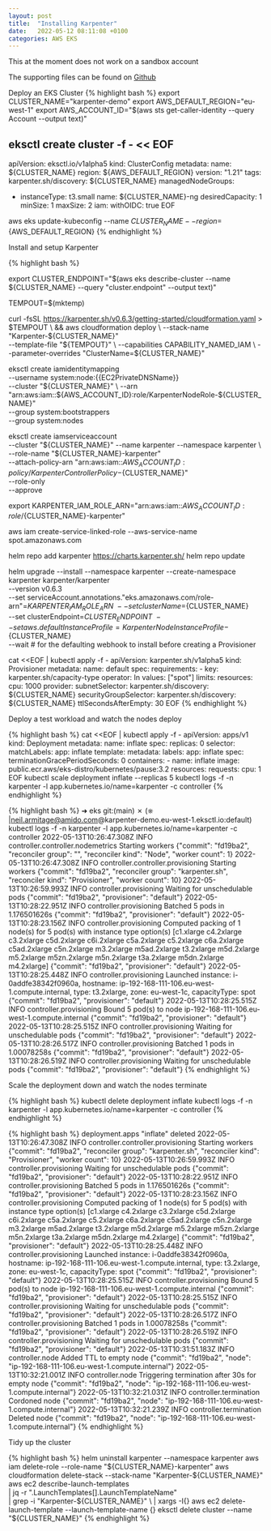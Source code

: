 ```yaml
---
layout: post
title:  "Installing Karpenter"
date:   2022-05-12 08:11:08 +0100
categories: AWS EKS
---
```

This at the moment does not work on a sandbox account

The supporting files can be found on [Github]( https://github.com/narmitag/eks/tree/main/karpenter)

 


Deploy an EKS Cluster
{% highlight bash %}
export CLUSTER_NAME="karpenter-demo"
export AWS_DEFAULT_REGION="eu-west-1"
export AWS_ACCOUNT_ID="$(aws sts get-caller-identity --query Account --output text)"

eksctl create cluster -f - << EOF
---
apiVersion: eksctl.io/v1alpha5
kind: ClusterConfig
metadata:
  name: ${CLUSTER_NAME}
  region: ${AWS_DEFAULT_REGION}
  version: "1.21"
  tags:
    karpenter.sh/discovery: ${CLUSTER_NAME}
managedNodeGroups:
  - instanceType: t3.small
    name: ${CLUSTER_NAME}-ng
    desiredCapacity: 1
    minSize: 1
    maxSize: 2
iam:
  withOIDC: true
EOF

aws eks update-kubeconfig --name ${CLUSTER_NAME} --region=${AWS_DEFAULT_REGION}
{% endhighlight %}

Install and setup Karpenter

{% highlight bash %}

export CLUSTER_ENDPOINT="$(aws eks describe-cluster --name ${CLUSTER_NAME} --query "cluster.endpoint" --output text)"

TEMPOUT=$(mktemp)

curl -fsSL https://karpenter.sh/v0.6.3/getting-started/cloudformation.yaml  > $TEMPOUT \
&& aws cloudformation deploy \
  --stack-name "Karpenter-${CLUSTER_NAME}" \
  --template-file "${TEMPOUT}" \
  --capabilities CAPABILITY_NAMED_IAM \
  --parameter-overrides "ClusterName=${CLUSTER_NAME}"

eksctl create iamidentitymapping \
  --username system:node:{{EC2PrivateDNSName}} \
  --cluster "${CLUSTER_NAME}" \
  --arn "arn:aws:iam::${AWS_ACCOUNT_ID}:role/KarpenterNodeRole-${CLUSTER_NAME}" \
  --group system:bootstrappers \
  --group system:nodes

  eksctl create iamserviceaccount \
  --cluster "${CLUSTER_NAME}" --name karpenter --namespace karpenter \
  --role-name "${CLUSTER_NAME}-karpenter" \
  --attach-policy-arn "arn:aws:iam::${AWS_ACCOUNT_ID}:policy/KarpenterControllerPolicy-${CLUSTER_NAME}" \
  --role-only \
  --approve

export KARPENTER_IAM_ROLE_ARN="arn:aws:iam::${AWS_ACCOUNT_ID}:role/${CLUSTER_NAME}-karpenter"

aws iam create-service-linked-role --aws-service-name spot.amazonaws.com

helm repo add karpenter https://charts.karpenter.sh/
helm repo update

helm upgrade --install --namespace karpenter --create-namespace \
  karpenter karpenter/karpenter \
  --version v0.6.3 \
  --set serviceAccount.annotations."eks\.amazonaws\.com/role-arn"=${KARPENTER_IAM_ROLE_ARN} \
  --set clusterName=${CLUSTER_NAME} \
  --set clusterEndpoint=${CLUSTER_ENDPOINT} \
  --set aws.defaultInstanceProfile=KarpenterNodeInstanceProfile-${CLUSTER_NAME} \
  --wait # for the defaulting webhook to install before creating a Provisioner

cat <<EOF | kubectl apply -f -
apiVersion: karpenter.sh/v1alpha5
kind: Provisioner
metadata:
  name: default
spec:
  requirements:
    - key: karpenter.sh/capacity-type
      operator: In
      values: ["spot"]
  limits:
    resources:
      cpu: 1000
  provider:
    subnetSelector:
      karpenter.sh/discovery: ${CLUSTER_NAME}
    securityGroupSelector:
      karpenter.sh/discovery: ${CLUSTER_NAME}
  ttlSecondsAfterEmpty: 30
EOF
{% endhighlight %}


Deploy a test workload and watch the nodes deploy

{% highlight bash %}
cat <<EOF | kubectl apply -f -
apiVersion: apps/v1
kind: Deployment
metadata:
  name: inflate
spec:
  replicas: 0
  selector:
    matchLabels:
      app: inflate
  template:
    metadata:
      labels:
        app: inflate
    spec:
      terminationGracePeriodSeconds: 0
      containers:
        - name: inflate
          image: public.ecr.aws/eks-distro/kubernetes/pause:3.2
          resources:
            requests:
              cpu: 1
EOF
kubectl scale deployment inflate --replicas 5
kubectl logs -f -n karpenter -l app.kubernetes.io/name=karpenter -c controller
{% endhighlight %}

{% highlight bash %}
➜  eks git:(main) ✗ (⎈ |neil.armitage@amido.com@karpenter-demo.eu-west-1.eksctl.io:default) kubectl logs -f -n karpenter -l app.kubernetes.io/name=karpenter -c controller
2022-05-13T10:26:47.308Z        INFO    controller.controller.nodemetrics       Starting workers        {"commit": "fd19ba2", "reconciler group": "", "reconciler kind": "Node", "worker count": 1}
2022-05-13T10:26:47.308Z        INFO    controller.controller.provisioning      Starting workers        {"commit": "fd19ba2", "reconciler group": "karpenter.sh", "reconciler kind": "Provisioner", "worker count": 10}
2022-05-13T10:26:59.993Z        INFO    controller.provisioning Waiting for unschedulable pods  {"commit": "fd19ba2", "provisioner": "default"}
2022-05-13T10:28:22.951Z        INFO    controller.provisioning Batched 5 pods in 1.176501626s  {"commit": "fd19ba2", "provisioner": "default"}
2022-05-13T10:28:23.156Z        INFO    controller.provisioning Computed packing of 1 node(s) for 5 pod(s) with instance type option(s) [c1.xlarge c4.2xlarge c3.2xlarge c5d.2xlarge c6i.2xlarge c5a.2xlarge c5.2xlarge c6a.2xlarge c5ad.2xlarge c5n.2xlarge m3.2xlarge m5ad.2xlarge t3.2xlarge m5d.2xlarge m5.2xlarge m5zn.2xlarge m5n.2xlarge t3a.2xlarge m5dn.2xlarge m4.2xlarge] {"commit": "fd19ba2", "provisioner": "default"}
2022-05-13T10:28:25.448Z        INFO    controller.provisioning Launched instance: i-0addfe38342f0960a, hostname: ip-192-168-111-106.eu-west-1.compute.internal, type: t3.2xlarge, zone: eu-west-1c, capacityType: spot {"commit": "fd19ba2", "provisioner": "default"}
2022-05-13T10:28:25.515Z        INFO    controller.provisioning Bound 5 pod(s) to node ip-192-168-111-106.eu-west-1.compute.internal    {"commit": "fd19ba2", "provisioner": "default"}
2022-05-13T10:28:25.515Z        INFO    controller.provisioning Waiting for unschedulable pods  {"commit": "fd19ba2", "provisioner": "default"}
2022-05-13T10:28:26.517Z        INFO    controller.provisioning Batched 1 pods in 1.00078258s   {"commit": "fd19ba2", "provisioner": "default"}
2022-05-13T10:28:26.519Z        INFO    controller.provisioning Waiting for unschedulable pods  {"commit": "fd19ba2", "provisioner": "default"}
{% endhighlight %}


Scale the deployment down and watch the nodes terminate

{% highlight bash %}
kubectl delete deployment inflate
kubectl logs -f -n karpenter -l app.kubernetes.io/name=karpenter -c controller
{% endhighlight %}

{% highlight bash %}
deployment.apps "inflate" deleted
2022-05-13T10:26:47.308Z        INFO    controller.controller.provisioning      Starting workers        {"commit": "fd19ba2", "reconciler group": "karpenter.sh", "reconciler kind": "Provisioner", "worker count": 10}
2022-05-13T10:26:59.993Z        INFO    controller.provisioning Waiting for unschedulable pods  {"commit": "fd19ba2", "provisioner": "default"}
2022-05-13T10:28:22.951Z        INFO    controller.provisioning Batched 5 pods in 1.176501626s  {"commit": "fd19ba2", "provisioner": "default"}
2022-05-13T10:28:23.156Z        INFO    controller.provisioning Computed packing of 1 node(s) for 5 pod(s) with instance type option(s) [c1.xlarge c4.2xlarge c3.2xlarge c5d.2xlarge c6i.2xlarge c5a.2xlarge c5.2xlarge c6a.2xlarge c5ad.2xlarge c5n.2xlarge m3.2xlarge m5ad.2xlarge t3.2xlarge m5d.2xlarge m5.2xlarge m5zn.2xlarge m5n.2xlarge t3a.2xlarge m5dn.2xlarge m4.2xlarge] {"commit": "fd19ba2", "provisioner": "default"}
2022-05-13T10:28:25.448Z        INFO    controller.provisioning Launched instance: i-0addfe38342f0960a, hostname: ip-192-168-111-106.eu-west-1.compute.internal, type: t3.2xlarge, zone: eu-west-1c, capacityType: spot {"commit": "fd19ba2", "provisioner": "default"}
2022-05-13T10:28:25.515Z        INFO    controller.provisioning Bound 5 pod(s) to node ip-192-168-111-106.eu-west-1.compute.internal    {"commit": "fd19ba2", "provisioner": "default"}
2022-05-13T10:28:25.515Z        INFO    controller.provisioning Waiting for unschedulable pods  {"commit": "fd19ba2", "provisioner": "default"}
2022-05-13T10:28:26.517Z        INFO    controller.provisioning Batched 1 pods in 1.00078258s   {"commit": "fd19ba2", "provisioner": "default"}
2022-05-13T10:28:26.519Z        INFO    controller.provisioning Waiting for unschedulable pods  {"commit": "fd19ba2", "provisioner": "default"}
2022-05-13T10:31:51.183Z        INFO    controller.node Added TTL to empty node {"commit": "fd19ba2", "node": "ip-192-168-111-106.eu-west-1.compute.internal"}
2022-05-13T10:32:21.001Z        INFO    controller.node Triggering termination after 30s for empty node {"commit": "fd19ba2", "node": "ip-192-168-111-106.eu-west-1.compute.internal"}
2022-05-13T10:32:21.031Z        INFO    controller.termination  Cordoned node   {"commit": "fd19ba2", "node": "ip-192-168-111-106.eu-west-1.compute.internal"}
2022-05-13T10:32:21.239Z        INFO    controller.termination  Deleted node    {"commit": "fd19ba2", "node": "ip-192-168-111-106.eu-west-1.compute.internal"}
{% endhighlight %}

Tidy up the cluster

{% highlight bash %}
helm uninstall karpenter --namespace karpenter
aws iam delete-role --role-name "${CLUSTER_NAME}-karpenter"
aws cloudformation delete-stack --stack-name "Karpenter-${CLUSTER_NAME}"
aws ec2 describe-launch-templates \
    | jq -r ".LaunchTemplates[].LaunchTemplateName" \
    | grep -i "Karpenter-${CLUSTER_NAME}" \
    | xargs -I{} aws ec2 delete-launch-template --launch-template-name {}
eksctl delete cluster --name "${CLUSTER_NAME}"
{% endhighlight %}
